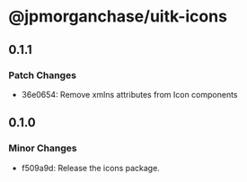 # @jpmorganchase/uitk-icons

## 0.1.1

### Patch Changes

- 36e0654: Remove xmlns attributes from Icon components

## 0.1.0

### Minor Changes

- f509a9d: Release the icons package.
